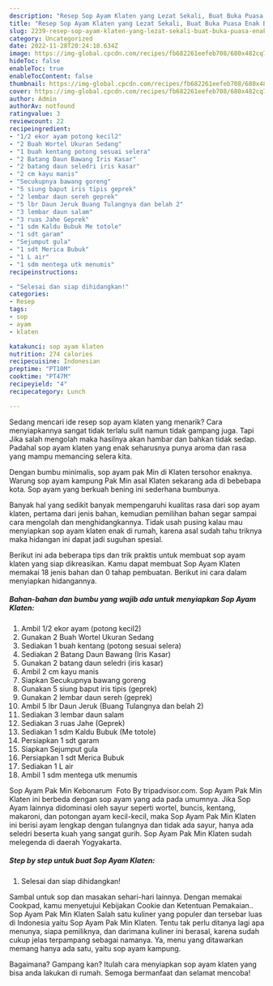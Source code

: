```yaml
---
description: "Resep Sop Ayam Klaten yang Lezat Sekali, Buat Buka Puasa Enak Banget"
title: "Resep Sop Ayam Klaten yang Lezat Sekali, Buat Buka Puasa Enak Banget"
slug: 2239-resep-sop-ayam-klaten-yang-lezat-sekali-buat-buka-puasa-enak-banget
category: Uncategorized
date: 2022-11-28T20:24:18.634Z
image: https://img-global.cpcdn.com/recipes/fb682261eefeb708/680x482cq70/sop-ayam-klaten-foto-resep-utama.jpg
hideToc: false
enableToc: true
enableTocContent: false
thumbnail: https://img-global.cpcdn.com/recipes/fb682261eefeb708/680x482cq70/sop-ayam-klaten-foto-resep-utama.jpg
cover: https://img-global.cpcdn.com/recipes/fb682261eefeb708/680x482cq70/sop-ayam-klaten-foto-resep-utama.jpg
author: Admin
authorAv: notfound
ratingvalue: 3
reviewcount: 22
recipeingredient:
- "1/2 ekor ayam potong kecil2"
- "2 Buah Wortel Ukuran Sedang"
- "1 buah kentang potong sesuai selera"
- "2 Batang Daun Bawang Iris Kasar"
- "2 batang daun seledri iris kasar"
- "2 cm kayu manis"
- "Secukupnya bawang goreng"
- "5 siung baput iris tipis geprek"
- "2 lembar daun sereh geprek"
- "5 lbr Daun Jeruk Buang Tulangnya dan belah 2"
- "3 lembar daun salam"
- "3 ruas Jahe Geprek"
- "1 sdm Kaldu Bubuk Me totole"
- "1 sdt garam"
- "Sejumput gula"
- "1 sdt Merica Bubuk"
- "1 L air"
- "1 sdm mentega utk menumis"
recipeinstructions:

- "Selesai dan siap dihidangkan!"
categories:
- Resep
tags:
- sop
- ayam
- klaten

katakunci: sop ayam klaten 
nutrition: 274 calories
recipecuisine: Indonesian
preptime: "PT10M"
cooktime: "PT47M"
recipeyield: "4"
recipecategory: Lunch

---
```



Sedang mencari ide resep sop ayam klaten yang menarik? Cara menyiapkannya sangat tidak terlalu sulit namun tidak gampang juga. Tapi Jika salah mengolah maka hasilnya akan hambar dan bahkan tidak sedap. Padahal sop ayam klaten yang enak seharusnya punya aroma dan rasa yang mampu memancing selera kita.


Dengan bumbu minimalis, sop ayam pak Min di Klaten tersohor enaknya. Warung sop ayam kampung Pak Min asal Klaten sekarang ada di bebebapa kota. Sop ayam yang berkuah bening ini sederhana bumbunya.

Banyak hal yang sedikit banyak mempengaruhi kualitas rasa dari sop ayam klaten, pertama dari jenis bahan, kemudian pemilihan bahan segar sampai cara mengolah dan menghidangkannya. Tidak usah pusing kalau mau menyiapkan sop ayam klaten enak di rumah, karena asal sudah tahu triknya maka hidangan ini dapat jadi suguhan spesial.


Berikut ini ada beberapa tips dan trik praktis untuk membuat sop ayam klaten yang siap dikreasikan. Kamu dapat membuat Sop Ayam Klaten memakai 18 jenis bahan dan 0 tahap pembuatan. Berikut ini cara dalam menyiapkan hidangannya.

<!--inarticleads1-->

##### Bahan-bahan dan bumbu yang wajib ada untuk menyiapkan Sop Ayam Klaten:

1. Ambil 1/2 ekor ayam (potong kecil2)
1. Gunakan 2 Buah Wortel Ukuran Sedang
1. Sediakan 1 buah kentang (potong sesuai selera)
1. Sediakan 2 Batang Daun Bawang (Iris Kasar)
1. Gunakan 2 batang daun seledri (iris kasar)
1. Ambil 2 cm kayu manis
1. Siapkan Secukupnya bawang goreng
1. Gunakan 5 siung baput iris tipis (geprek)
1. Gunakan 2 lembar daun sereh (geprek)
1. Ambil 5 lbr Daun Jeruk (Buang Tulangnya dan belah 2)
1. Sediakan 3 lembar daun salam
1. Sediakan 3 ruas Jahe (Geprek)
1. Sediakan 1 sdm Kaldu Bubuk (Me totole)
1. Persiapkan 1 sdt garam
1. Siapkan Sejumput gula
1. Persiapkan 1 sdt Merica Bubuk
1. Sediakan 1 L air
1. Ambil 1 sdm mentega utk menumis


Sop Ayam Pak Min Kebonarum ️ Foto By tripadvisor.com. Sop Ayam Pak Min Klaten ini berbeda dengan sop ayam yang ada pada umumnya. Jika Sop Ayam lainnya didominasi oleh sayur seperti wortel, buncis, kentang, makaroni, dan potongan ayam kecil-kecil, maka Sop Ayam Pak Min Klaten ini berisi ayam lengkap dengan tulangnya dan tidak ada sayur, hanya ada seledri beserta kuah yang sangat gurih. Sop Ayam Pak Min Klaten sudah melegenda di daerah Yogyakarta. 

<!--inarticleads2-->

##### Step by step untuk buat Sop Ayam Klaten:


1. Selesai dan siap dihidangkan!

Sambal untuk sop dan masakan sehari-hari lainnya. Dengan memakai Cookpad, kamu menyetujui Kebijakan Cookie dan Ketentuan Pemakaian.. Sop Ayam Pak Min Klaten Salah satu kuliner yang populer dan tersebar luas di Indonesia yaitu Sop Ayam Pak Min Klaten. Tentu tak perlu ditanya lagi apa menunya, siapa pemiliknya, dan darimana kuliner ini berasal, karena sudah cukup jelas terpampang sebagai namanya. Ya, menu yang ditawarkan memang hanya ada satu, yaitu sop ayam kampung. 

Bagaimana? Gampang kan? Itulah cara menyiapkan sop ayam klaten yang bisa anda lakukan di rumah. Semoga bermanfaat dan selamat mencoba!
